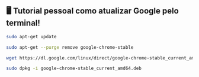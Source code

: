 ## 🖥️   Tutorial pessoal como atualizar Google pelo terminal!

```  bash
sudo apt-get update        
```

```  bash
sudo apt-get --purge remove google-chrome-stable               
```
```  bash
wget https://dl.google.com/linux/direct/google-chrome-stable_current_amd64.deb               
```

```  bash
sudo dpkg -i google-chrome-stable_current_amd64.deb                
```
